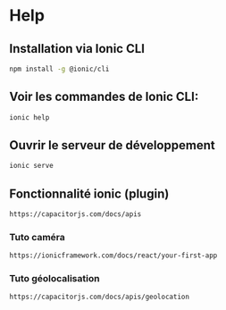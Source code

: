 # Help

## Installation via Ionic CLI

```bash
npm install -g @ionic/cli

```

## Voir les commandes de Ionic CLI:

```bash
ionic help

```

## Ouvrir le serveur de développement

```bash
ionic serve

```

## Fonctionnalité ionic (plugin)

```bash
https://capacitorjs.com/docs/apis

```

### Tuto caméra

```bash
https://ionicframework.com/docs/react/your-first-app

```

### Tuto géolocalisation

```bash
https://capacitorjs.com/docs/apis/geolocation

```
